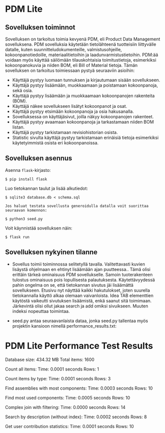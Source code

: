 # PDM Lite

## Sovelluksen toiminnot

Sovelluksen on tarkoitus toimia kevyenä PDM, eli Product Data Management sovelluksena. PDM sovelluksia käytetään tietolähteenä tuotteisiin liittyvälle datalle, kuten suunnitteludokumenteille, valmistusohjeille, kokoonpanotiedoille, materiaalitietoihin ja laadunvarmistustietoihin. PDM:ää voidaan myös käyttää säilömään tilauskohtaisia toimitustietoja, esimerkiksi kokoonpanokuvia ja niiden BOM, eli Bill of Material tietoja.
Tämän sovelluksen on tarkoitus toimiessaan pystyä seuraaviin asioihin:

* Käyttäjä pystyy luomaan tunnuksen ja kirjautumaan sisään sovellukseen.
* Käyttäjä pystyy lisäämään, muokkaamaan ja poistamaan kokoonpanoja, sekä osia.
* Käyttäjä pystyy lisäämään ja muokkaamaan kokoonpanojen rakenteita (BOM).
* Käyttäjä näkee sovellukseen lisätyt kokoonpanot ja osat.
* Käyttäjä pystyy etsimään kokoonpanoja ja osia hakusanalla.
* Sovelluksessa on käyttäjäsivut, joilla näkyy kokoonpanojen rakenteet.
* Käyttäjä pystyy avaamaan kokoonpanoja ja tarkastamaan niiden BOM listan.
* Käyttäjä pystyy tarkistamaan revisiohistorian osista.
* Statistic sivulta käyttäjä pystyy tarkistamaan erinäisiä tietoja esimerkiksi käytetyimmistä osista eri kokoonpanoissa.

## Sovelluksen asennus

Asenna `flask`-kirjasto:

```
$ pip install flask
```

Luo tietokannan taulut ja lisää alkutiedot:

```
$ sqlite3 database.db < schema.sql

Jos haluat testata sovellusta generoidulla datalla voit suorittaa seuraavan komennon:

$ python3 seed.py

```

Voit käynnistää sovelluksen näin:

```
$ flask run
```

## Sovelluksen nykyinen tilanne
* Sovellus toimii toiminnossa selitetyllä tavalla. Valitettavasti kuvien lisäystä ohjelmaan en ehtinyt lisäämään ajan puutteessa.. Tämä olisi erittäin tärkeä ominaisuus PDM sovellukselle. Samoin tuoterakenteen tulostus ominaisuus pois lopullisesta palautuksesta. Käytettävyydessä pahin ongelma on se, että tietokannan sivutus jäi lisäämättä sovellukseen. Etusivu nyt näyttää kaikki hakutulokset, joten suurella tietokannalla käyttö alkaa olemaan vaivanloista. Idea TAB elementtien käytöstä vaikeutti sivutuksen lisäämistä, enkä saanut sitä toimimaan. Järkevintä olisi ollut jakaa search ja add omiksi sivuikseen. Muuten indeksi nopeuttaa toimintaa.

* seed.py antaa seuraavanlaista dataa, jonka seed.py tallentaa myös projektin kansioon nimellä performance_results.txt:

PDM Lite Performance Test Results
================================

Database size: 434.32 MB
Total items: 1600

Count all items:
  Time: 0.0001 seconds
  Rows: 1

Count items by type:
  Time: 0.0001 seconds
  Rows: 3

Find assemblies with most components:
  Time: 0.0003 seconds
  Rows: 10

Find most used components:
  Time: 0.0005 seconds
  Rows: 10

Complex join with filtering:
  Time: 0.0000 seconds
  Rows: 14

Search by description (without index):
  Time: 0.0002 seconds
  Rows: 8

Get user contribution statistics:
  Time: 0.0001 seconds
  Rows: 10
